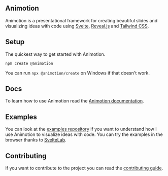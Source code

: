 ## Animotion

Animotion is a presentational framework for creating beautiful slides and visualizing ideas with code using [Svelte](https://svelte.dev/), [Reveal.js](https://revealjs.com/) and [Tailwind CSS](https://tailwindcss.com/).

## Setup

The quickest way to get started with Animotion.

```
npm create @animotion
```

You can run `npx @animotion/create` on Windows if that doesn't work.

## Docs

To learn how to use Animotion read the [Animotion documentation](https://animotion.pages.dev).

## Examples

You can look at the [examples repository](https://github.com/animotionjs/examples) if you want to understand how I use Animotion to visualize ideas with code. You can try the examples in the browser thanks to [SvelteLab](https://www.sveltelab.dev/).

## Contributing

If you want to contribute to the project you can read the [contributing guide](https://github.com/animotionjs/animotion/blob/main/CONTRIBUTING.md).
